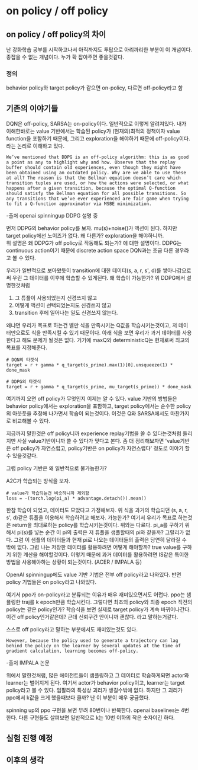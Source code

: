# on policy / off policy

## on policy / off policy의 차이

난 강화학습 공부를 시작하고나서 아직까지도 투탑으로 아리까리한 부분이 이 개념이다. 종잡을 수 없는 개념이다. 누가 확 잡아주면 좋을것같다.

### 정의
behavior policy와 target policy가 같으면 on-policy, 다르면 off-policy라고 함

## 기존의 이야기들  
DQN은 off-policy, SARSA는 on-policy이다. 일반적으로 이렇게 알려져있다. 내가 이해한바로는 value 기반에서는 학습된 policy가 (현재의)최적의 정책이자 value function을 포함하기 때문에, 그리고 exploration을 해야하기 때문에 off-policy이다. 라는 논리로 이해하고 있다.

```
We’ve mentioned that DDPG is an off-policy algorithm: this is as good a point as any to highlight why and how. Observe that the replay buffer should contain old experiences, even though they might have been obtained using an outdated policy. Why are we able to use these at all? The reason is that the Bellman equation doesn’t care which transition tuples are used, or how the actions were selected, or what happens after a given transition, because the optimal Q-function should satisfy the Bellman equation for all possible transitions. So any transitions that we’ve ever experienced are fair game when trying to fit a Q-function approximator via MSBE minimization.
```
-출처 openai spinningup DDPG 설명 중

먼저 DDPG의 behavior policy를 보자. mu(s)+noise()가 액션이 된다. 하지만 target policy에선 노이즈가 없다. 왜 다른가? exploration을 해야하니까.  
위 설명은 왜 DDPG가 off policy로 작동해도 되는가? 에 대한 설명이다. DDPG는 continuous action이기 때문에 discrete action space DQN과는 조금 다른 경우라고 볼 수 있다.

우리가 일반적으로 보아왔듯이 transition에 대한 데이터(s, a, r, s', d)를 쌓아나감으로써 우린 그 데이터를 이후에 학습할 수 있게된다. 왜 학습이 가능한가? 위 DDPG에서 설명한것처럼 
1. 그 튜플이 사용되었는지 신경쓰지 않고
2. 어떻게 액션이 선택되었는지도 신경쓰지 않고
3. transition 후에 일어나는 일도 신경쓰지 않는다.  

왜냐면 우리가 목표로 하는건 벨만 식을 만족시키는 Q값을 학습시키는것이고, 저 데이터만으로도 식을 만족시킬 수 있기 때문이다. 아래 식을 보면 우리가 과거 데이터를 사용한다고 해도 문제가 될것은 없다. 거기에 maxQ와 deterministicQ는 현재로써 최고의 목표를 지정해준다.

```
# DQN의 타겟식
target = r + gamma * q_target(s_prime).max(1)[0].unsqueeze(1) * done_mask
```
```
# DDPG의 타겟식
target = r + gamma * q_target(s_prime, mu_target(s_prime)) * done_mask
```

여기까지 오면 off policy가 무엇인지 이제는 알 수 있다. value 기반의 방법들은 behavior policy에서는 exploration을 포함하고, target policy에서는 순수한 policy의 아웃풋을 추정해 나가면서 학습이 되는것이다. 이것은 Q와 SARSA에서도 마찬가지로 비교해볼 수 있다.

지금까지 말한것은 off policy니까 experience replay기법을 쓸 수 있다는것처럼 들리지만 사실 value기반이니까 쓸 수 있다가 맞다고 본다. 좀 더 정리해보자면 'value기반은 off policy가 자연스럽고, policy기반은 on policy가 자연스럽다' 정도로 이야기 할 수 있을것같다.

그럼 policy 기반은 왜 일반적으로 불가능한가? 

A2C가 학습되는 방식을 보자.
```
# value가 학습되는건 비슷하니까 제외함
loss = -(torch.log(pi_a) * advantage.detach()).mean()
```
한참 학습이 되었고, 데이터도 모았다고 가정해보자. 위 식을 과거의 학습되던 (s, a, r, s', d)같은 튜플을 이용해서 학습하려고 해보자. 가능한가? 여기서 우리가 목표로 하는것은 return을 최대로하는 policy를 학습시키는것이다. 위와는 다르다. pi_a를 구하기 위해서 pi(s)를 넣는 순간 이 pi의 출력은 저 튜플을 샘플할때의 pi와 같을까? 그럴리가 없다. 그럼 이 샘플의 데이터들과 현재 pi로 나오는 데이터들의 출력은 당연히 달라질 수 밖에 없다. 그럼 나는 저장한 데이터를 활용하려면 어떻게 해야할까? true value를 구하기 위한 계산을 해야할것이다. 이렇기 때문에 과거 데이터를 활용하려면 IS같은 특이한 방법을 사용해야하는 상황이 되는것이다. (ACER / IMPALA 등) 

OpenAI spinningup에도 value 기반 기법은 전부 off policy라고 나와있다. 반면 policy 기법들은 on policy라고 나와있다. 

여기서 ppo가 on-policy라고 분류되는 이유가 매우 재미있으면서도 어렵다. ppo는 샘플링한 traj를 k epoch만큼 학습시킨다. 그렇다면 최초의 policy와 최종 epoch 직전의 policy는 같은 policy인가? 학습식을 보면 실제로 target policy가 계속 바뀌어나간다. 이건 off policy인거같은데? 근데 신뢰구간 안이니까 괜찮다. 라고 말하는거같다. 

스스로 off policy라고 말하는 부분에서도 재미있는것도 있다.
```
However, because the policy used to generate a trajectory can lag behind the policy on the learner by several updates at the time of gradient calculation, learning becomes off-policy. 
```
-출처 IMPALA 논문  

위에서 말한것처럼, 많은 에이전트들이 샘플링하고 그 데이터로 학습하게되면 actor와 learner는 벌어지게 된다. 여기서 actor가 behavior policy이고, learner는 target policy라고 볼 수 있다. 임팔라의 특성상 괴리가 생길수밖에 없다. 하지만 그 괴리가 ppo에서 k값을 크게 했을때보다 클까? 난 이 부분이 매우 궁금했다. 

spinning up의 ppo 구현을 보면 무려 80번이나 반복한다. openai baselines는 4번 한다. 다른 구현들도 살펴보면 일반적으로 k는 10번 이하의 작은 숫자이긴 하다. 

## 실험 진행 예정



## 이후의 생각

